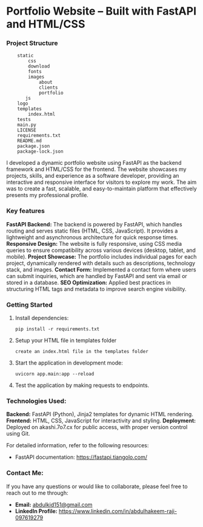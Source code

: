 # Portfolio Website – Built with FastAPI and HTML/CSS

### Project Structure
```
    static
        css
        download
        fonts
        images
            about
            clients
            portfolio
       js
    logo
    templates
        index.html
    tests
    main.py
    LICENSE
    requirements.txt
    README.md
    package.json
    package-lock.json

```

I developed a dynamic portfolio website using FastAPI as the backend framework and HTML/CSS for the frontend. The website showcases my projects, skills, and experience as a software developer, providing an interactive and responsive interface for visitors to explore my work. The aim was to create a fast, scalable, and easy-to-maintain platform that effectively presents my professional profile.

### Key features

**FastAPI Backend:** The backend is powered by FastAPI, which handles routing and serves static files (HTML, CSS, JavaScript). It provides a lightweight and asynchronous architecture for quick response times.
**Responsive Design:** The website is fully responsive, using CSS media queries to ensure compatibility across various devices (desktop, tablet, and mobile).
**Project Showcase:** The portfolio includes individual pages for each project, dynamically rendered with details such as descriptions, technology stack, and images.
**Contact Form:** Implemented a contact form where users can submit inquiries, which are handled by FastAPI and sent via email or stored in a database.
**SEO Optimization:** Applied best practices in structuring HTML tags and metadata to improve search engine visibility.


### Getting Started

1. Install dependencies:
   ```
   pip install -r requirements.txt
   ```
2. Setup your HTML file in templates folder
   ```
   create an index.html file in the templates folder
   ```

3. Start the application in development mode:
   ```
   uvicorn app.main:app --reload
   ```

4. Test the application by making requests to endpoints.


### Technologies Used:

**Backend:** FastAPI (Python), Jinja2 templates for dynamic HTML rendering.
**Frontend:** HTML, CSS, JavaScript for interactivity and styling.
**Deployment:** Deployed on akashi.7o7.cx for public access, with proper version control using Git.


For detailed information, refer to the following resources:

- FastAPI documentation: https://fastapi.tiangolo.com/

### Contact Me:
If you have any questions or would like to collaborate, please feel free to reach out to me through:
- **Email:** abdulkid151@gmail.com
- **LinkedIn Profile:** https://www.linkedin.com/in/abdulhakeem-raji-097619279